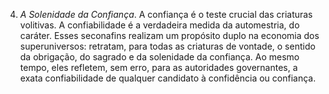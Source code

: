 ﻿4. <I>A Solenidade da Confiança</I>. A confiança é o teste crucial das criaturas volitivas. A confiabilidade é a verdadeira medida da automestria, do caráter. Esses seconafins realizam um propósito duplo na economia dos superuniversos: retratam, para todas as criaturas de vontade, o sentido da obrigação, do sagrado e da solenidade da confiança. Ao mesmo tempo, eles refletem, sem erro, para as autoridades governantes, a exata confiabilidade de qualquer candidato à confidência ou confiança.